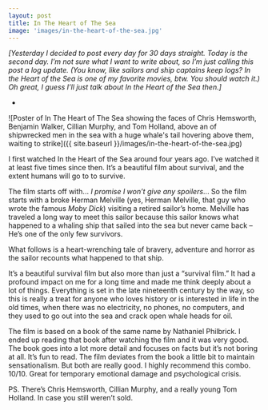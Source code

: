```yaml
---
layout: post
title: In The Heart of The Sea
image: 'images/in-the-heart-of-the-sea.jpg'
---
```


*[Yesterday I decided to post every day for 30 days straight. Today is the second day. I’m not sure what I want to write about, so I’m just calling this post a log update. (You know, like sailors and ship captains keep logs? In the Heart of the Sea is one of my favorite movies, btw. You should watch it.) Oh great, I guess I’ll just talk about In the Heart of the Sea then.]*

*

![Poster of In The Heart of The Sea showing the faces of Chris Hemsworth, Benjamin Walker, Cillian Murphy, and Tom Holland, above an of shipwrecked men in the sea with a huge whale's tail hovering above them, waiting to strike]({{ site.baseurl }}/images/in-the-heart-of-the-sea.jpg)

I first watched In the Heart of the Sea around four years ago. I’ve watched it at least five times since then. It’s a beautiful film about survival, and the extent humans will go to to survive.

The film starts off with... *I promise I won’t give any spoilers*... So the film starts with a broke Herman Melville (yes, Herman Melville, that guy who wrote the famous *Moby Dick*) visiting a retired sailor’s home. Melville has traveled a long way to meet this sailor because this sailor knows what happened to a whaling ship that sailed into the sea but never came back – He’s one of the only few survivors.

What follows is a heart-wrenching tale of bravery, adventure and horror as the sailor recounts what happened to that ship.

It’s a beautiful survival film but also more than just a “survival film.” It had a profound impact on me for a long time and made me think deeply about a lot of things. Everything is set in the late nineteenth century by the way, so this is really a treat for anyone who loves history or is interested in life in the old times, when there was no electricity, no phones, no computers, and they used to go out into the sea and crack open whale heads for oil.

The film is based on a book of the same name by Nathaniel Philbrick. I ended up reading that book after watching the film and it was very good. The book goes into a lot more detail and focuses on facts but it’s not boring at all. It’s fun to read. The film deviates from the book a little bit to maintain sensationalism. But both are really good. I highly recommend this combo. 10/10. Great for temporary emotional damage and psychological crisis.

PS. There’s Chris Hemsworth, Cillian Murphy, and a really young Tom Holland. In case you still weren’t sold.